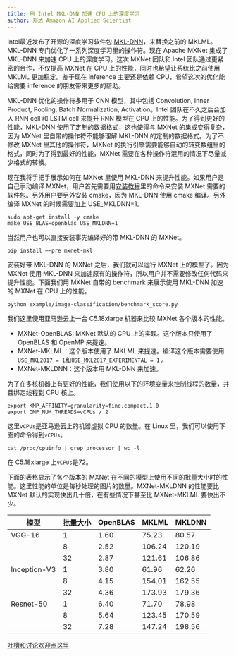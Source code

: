 ```yaml
---
title: 用 Intel MKL-DNN 加速 CPU 上的深度学习
author: 郑达 Amazon AI Applied Scientist
---
```


Intel最近发布了开源的深度学习软件包 [MKL-DNN](https://github.com/intel/mkl-dnn)，来替换之前的 MKLML。MKL-DNN 专门优化了一系列深度学习里的操作符。现在 Apache MXNet 集成了 MKL-DNN 来加速 CPU 上的深度学习。这次 MXNet 团队和 Intel 团队通过更紧密的合作，不仅提高 MXNet 在 CPU 上的性能，同时也希望让系统比之前使用 MKLML 更加稳定。鉴于现在 inference 主要还是依赖 CPU，希望这次的优化能给需要 inference 的朋友带来更多的帮助。

MKL-DNN 优化的操作符多用于 CNN 模型，其中包括 Convolution, Inner Product, Pooling, Batch Normalization, Activation。Intel 团队在不久之后会加入 RNN cell 和 LSTM cell 来提升 RNN 模型在 CPU 上的性能。为了得到更好的性能，MKL-DNN 使用了定制的数据格式，这也使得与 MXNet 的集成变得复杂，因为 MXNet 里自带的操作符不能够理解 MKL-DNN 的定制的数据格式。为了不修改 MXNet 里其他的操作符，MXNet 的执行引擎需要能够自动的转变数组里的格式，同时为了得到最好的性能，MXNet 需要在各种操作符混用的情况下尽量减少格式的转换。


现在我将手把手展示如何在 MXNet 里使用 MKL-DNN 来提升性能。如果用户是自己手动编译 MXNet，用户首先需要用[安装教程](http://mxnet.incubator.apache.org/install/index.html)里的命令来安装 MXNet 需要的软件包。另外用户要另外安装 cmake，因为 MKL-DNN 使用 cmake 编译。另外编译 MXNet 的时候需要加上 USE_MKLDNN=1。
```shell
sudo apt-get install -y cmake
make USE_BLAS=openblas USE_MKLDNN=1
```

当然用户也可以直接安装事先编译好的带 MKL-DNN 的 MXNet。
```shell
pip install —-pre mxnet-mkl
```

安装好带 MKL-DNN 的 MXNet 之后，我们就可以运行 MXNet 上的模型了。因为 MXNet 使用 MKL-DNN 来加速原有的操作符，所以用户并不需要修改任何代码来提升性能。下面我们用 MXNet 自带的 benchmark 来展示使用 MKL-DNN 加速的 MXNet 在 CPU 上的性能。
```shell
python example/image-classification/benchmark_score.py
```
我们这里使用亚马逊云上一台 C5.18xlarge 机器来比较 MXNet 各个版本的性能。

- MXNet-OpenBLAS: MXNet 默认的 CPU 上的实现。这个版本只使用了 OpenBLAS 和 OpenMP 来提速。
- MXNet-MKLML：这个版本使用了 MKLML 来提速。编译这个版本需要使用`USE_MKL2017 = 1`和`USE_MKL2017_EXPERIMENTAL = 1` 。
- MXNet-MKLDNN：这个版本用 MKL-DNN 来加速。

为了在多核机器上有更好的性能，我们使用以下的环境变量来控制线程的数量，并且绑定线程到 CPU 核上。

```shell
export KMP_AFFINITY=granularity=fine,compact,1,0
export OMP_NUM_THREADS=vCPUs / 2
```

这里`vCPUs`是亚马逊云上的机器虚拟 CPU 的数量。在 Linux 里，我们可以使用下面的命令得到`vCPUs`。

```shell
cat /proc/cpuinfo | grep processor | wc -l
```

在 C5.18xlarge 上`vCPUs`是72。

下面的表格显示了各个版本的 MXNet 在不同的模型上使用不同的批量大小时的性能。这里性能的单位是每秒处理的图片的数量。MXNet-MKLDNN 的性能要比 MXNet 默认的实现快出几十倍，在有些情况下甚至比 MXNet-MKLML 要快出不少。

| 模型         | 批量大小 | OpenBLAS | MKLML  | MKLDNN |
| ------------ | -------- | -------- | ------ | ------ |
| VGG-16       | 1        | 1.60     | 75.23  | 80.57  |
|              | 8        | 2.52     | 106.24 | 120.19 |
|              | 32       | 2.87     | 121.61 | 106.86 |
| Inception-V3 | 1        | 3.80     | 61.96  | 62.26  |
|              | 8        | 4.15     | 154.01 | 162.55 |
|              | 32       | 4.36     | 173.93 | 179.36 |
| Resnet-50    | 1        | 6.40     | 71.70  | 78.98  |
|              | 8        | 5.64     | 123.45 | 170.59 |
|              | 32       | 7.28     | 147.24 | 198.56 |


[吐槽和讨论欢迎点这里](https://discuss.gluon.ai/t/topic/5458)
